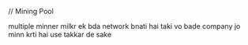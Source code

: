 // Mining Pool

multiple minner milkr ek bda network bnati hai taki vo bade company jo minn krti hai use takkar de sake